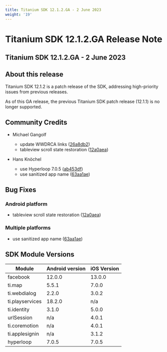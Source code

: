 ```yaml
---
title: Titanium SDK 12.1.2.GA - 2 June 2023
weight: '19'
---
```


# Titanium SDK 12.1.2.GA Release Note

## Titanium SDK 12.1.2.GA - 2 June 2023

## About this release

Titanium SDK 12.1.2 is a patch release of the SDK, addressing high-priority issues from previous releases.

As of this GA release, the previous Titanium SDK patch release (12.1.1) is no longer supported.

## Community Credits

* Michael Gangolf
  * update WWDRCA links ([26a8db2](https://github.com/tidev/titanium_mobile/commit/26a8db24e7a33f342fa97e7aef856fe99880df16))
  * tableview scroll state restoration ([12a0aea](https://github.com/tidev/titanium_mobile/commit/12a0aea7f0a7a5c8cea04f5d3a09bad1760386a6))

* Hans Knöchel
  * use Hyperloop 7.0.5 ([ab453df](https://github.com/tidev/titanium_mobile/commit/ab453dfc0d237021236bb90c21ff3e4e607f768c))
  * use sanitized app name ([63aa1ae](https://github.com/tidev/titanium_mobile/commit/63aa1aee36529016b782ab4baa2c9268efcfd1d1))

## Bug Fixes

### Android platform

* tableview scroll state restoration ([12a0aea](https://github.com/tidev/titanium_mobile/commit/12a0aea7f0a7a5c8cea04f5d3a09bad1760386a6))

### Multiple platforms

* use sanitized app name ([63aa1ae](https://github.com/tidev/titanium_mobile/commit/63aa1aee36529016b782ab4baa2c9268efcfd1d1))

## SDK Module Versions

| Module      | Android version | iOS Version |
| ----------- | --------------- | ----------- |
| facebook | 12.0.0 | 13.0.0 |
| ti.map | 5.5.1 | 7.0.0 |
| ti.webdialog | 2.2.0 | 3.0.2 |
| ti.playservices | 18.2.0 | n/a |
| ti.identity | 3.1.0 | 5.0.0 |
| urlSession | n/a | 4.0.1 |
| ti.coremotion | n/a | 4.0.1 |
| ti.applesignin | n/a | 3.1.2 |
| hyperloop | 7.0.5 | 7.0.5 |
